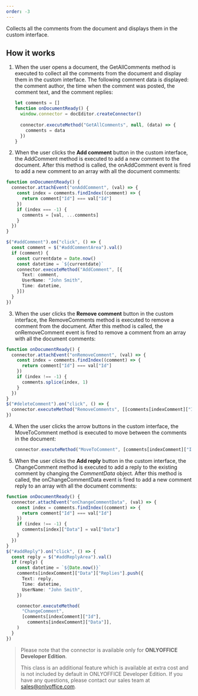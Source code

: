 ```yaml
---
order: -3
---
```


Collects all the comments from the document and displays them in the custom interface.

## How it works

1. When the user opens a document, the GetAllComments method is executed to collect all the comments from the document and display them in the custom interface. The following comment data is displayed: the comment author, the time when the comment was posted, the comment text, and the comment replies:

   ``` ts
   let comments = []
   function onDocumentReady() {
     window.connector = docEditor.createConnector()
  
     connector.executeMethod("GetAllComments", null, (data) => {
       comments = data
     })
   }
   ```

2. When the user clicks the **Add comment** button in the custom interface, the AddComment method is executed to add a new comment to the document. After this method is called, the onAddComment event is fired to add a new comment to an array with all the document comments:

  ``` ts
  function onDocumentReady() {
    connector.attachEvent("onAddComment", (val) => {
      const index = comments.findIndex((comment) => {
        return comment["Id"] === val["Id"]
      })
      if (index === -1) {
        comments = [val, ...comments]
      }
    })
  }

  $("#addComment").on("click", () => {
    const comment = $("#addCommentArea").val()
    if (comment) {
      const currentdate = Date.now()
      const datetime = `${currentdate}`
      connector.executeMethod("AddComment", [{
        Text: comment,
        UserName: "John Smith",
        Time: datetime,
      }])
    }
  })
  ```

3. When the user clicks the **Remove comment** button in the custom interface, the RemoveComments method is executed to remove a comment from the document. After this method is called, the onRemoveComment event is fired to remove a comment from an array with all the document comments:

  ``` ts
  function onDocumentReady() {
    connector.attachEvent("onRemoveComment", (val) => {
      const index = comments.findIndex((comment) => {
        return comment["Id"] === val["Id"]
      })
      if (index !== -1) {
        comments.splice(index, 1)
      }
    })
  }
  $("#deleteComment").on("click", () => {
    connector.executeMethod("RemoveComments", [[comments[indexComment]["Id"]]])
  })
  ```

4. When the user clicks the arrow buttons in the custom interface, the MoveToComment method is executed to move between the comments in the document:

   ``` ts
   connector.executeMethod("MoveToComment", [comments[indexComment]["Id"]])
   ```

5. When the user clicks the **Add reply** button in the custom interface, the ChangeComment method is executed to add a reply to the existing comment by changing the *CommentData* object. After this method is called, the onChangeCommentData event is fired to add a new comment reply to an array with all the document comments:

  ``` ts
  function onDocumentReady() {
    connector.attachEvent("onChangeCommentData", (val) => {
      const index = comments.findIndex((comment) => {
        return comment["Id"] === val["Id"]
      })
      if (index !== -1) {
        comments[index]["Data"] = val["Data"]
      }
    })
  }
  $("#addReply").on("click", () => {
    const reply = $("#addReplyArea").val()
    if (reply) {
      const datetime = `${Date.now()}`
      comments[indexComment]["Data"]["Replies"].push({
        Text: reply,
        Time: datetime,
        UserName: "John Smith",
      })

      connector.executeMethod(
        "ChangeComment",
        [comments[indexComment]["Id"],
          comments[indexComment]["Data"]],
      )
    }
  })
   ```

> Please note that the connector is available only for **ONLYOFFICE Developer Edition**.
>
> This class is an additional feature which is available at extra cost and is not included by default in ONLYOFFICE Developer Edition. If you have any questions, please contact our sales team at <sales@onlyoffice.com>.
